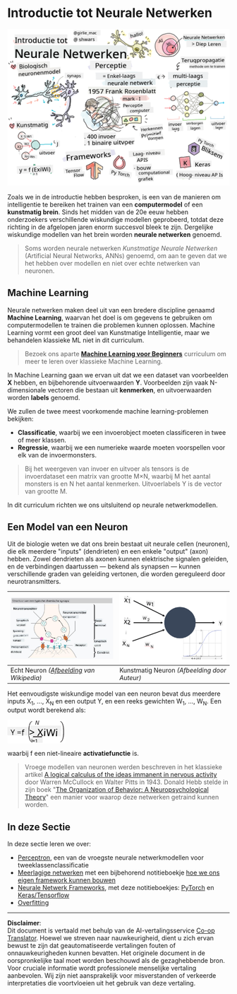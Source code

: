 <!--
CO_OP_TRANSLATOR_METADATA:
{
  "original_hash": "f862a99d88088163df12270e2f2ad6c3",
  "translation_date": "2025-10-03T12:50:21+00:00",
  "source_file": "lessons/3-NeuralNetworks/README.md",
  "language_code": "nl"
}
-->
# Introductie tot Neurale Netwerken

![Samenvatting van de inhoud van Intro Neural Networks in een schets](../../../../translated_images/ai-neuralnetworks.1c687ae40bc86e834f497844866a26d3e0886650a67a4bbe29442e2f157d3b18.nl.png)

Zoals we in de introductie hebben besproken, is een van de manieren om intelligentie te bereiken het trainen van een **computermodel** of een **kunstmatig brein**. Sinds het midden van de 20e eeuw hebben onderzoekers verschillende wiskundige modellen geprobeerd, totdat deze richting in de afgelopen jaren enorm succesvol bleek te zijn. Dergelijke wiskundige modellen van het brein worden **neurale netwerken** genoemd.

> Soms worden neurale netwerken *Kunstmatige Neurale Netwerken* (Artificial Neural Networks, ANNs) genoemd, om aan te geven dat we het hebben over modellen en niet over echte netwerken van neuronen.

## Machine Learning

Neurale netwerken maken deel uit van een bredere discipline genaamd **Machine Learning**, waarvan het doel is om gegevens te gebruiken om computermodellen te trainen die problemen kunnen oplossen. Machine Learning vormt een groot deel van Kunstmatige Intelligentie, maar we behandelen klassieke ML niet in dit curriculum.

> Bezoek ons aparte **[Machine Learning voor Beginners](http://github.com/microsoft/ml-for-beginners)** curriculum om meer te leren over klassieke Machine Learning.

In Machine Learning gaan we ervan uit dat we een dataset van voorbeelden **X** hebben, en bijbehorende uitvoerwaarden **Y**. Voorbeelden zijn vaak N-dimensionale vectoren die bestaan uit **kenmerken**, en uitvoerwaarden worden **labels** genoemd.

We zullen de twee meest voorkomende machine learning-problemen bekijken:

* **Classificatie**, waarbij we een invoerobject moeten classificeren in twee of meer klassen.
* **Regressie**, waarbij we een numerieke waarde moeten voorspellen voor elk van de invoermonsters.

> Bij het weergeven van invoer en uitvoer als tensors is de invoerdataset een matrix van grootte M&times;N, waarbij M het aantal monsters is en N het aantal kenmerken. Uitvoerlabels Y is de vector van grootte M.

In dit curriculum richten we ons uitsluitend op neurale netwerkmodellen.

## Een Model van een Neuron

Uit de biologie weten we dat ons brein bestaat uit neurale cellen (neuronen), die elk meerdere "inputs" (dendrieten) en een enkele "output" (axon) hebben. Zowel dendrieten als axonen kunnen elektrische signalen geleiden, en de verbindingen daartussen — bekend als synapsen — kunnen verschillende graden van geleiding vertonen, die worden gereguleerd door neurotransmitters.

![Model van een Neuron](../../../../translated_images/synapse-wikipedia.ed20a9e4726ea1c6a3ce8fec51c0b9bec6181946dca0fe4e829bc12fa3bacf01.nl.jpg) | ![Model van een Neuron](../../../../translated_images/artneuron.1a5daa88d20ebe6f5824ddb89fba0bdaaf49f67e8230c1afbec42909df1fc17e.nl.png)
----|----
Echt Neuron *([Afbeelding](https://en.wikipedia.org/wiki/Synapse#/media/File:SynapseSchematic_lines.svg) van Wikipedia)* | Kunstmatig Neuron *(Afbeelding door Auteur)*

Het eenvoudigste wiskundige model van een neuron bevat dus meerdere inputs X<sub>1</sub>, ..., X<sub>N</sub> en een output Y, en een reeks gewichten W<sub>1</sub>, ..., W<sub>N</sub>. Een output wordt berekend als:

<img src="../../../../translated_images/netout.1eb15eb76fd767313e067719f400cec4b0e5090239c3e997c29f6789d4c3c263.nl.png" alt="Y = f\left(\sum_{i=1}^N X_iW_i\right)" width="131" height="53" align="center"/>

waarbij f een niet-lineaire **activatiefunctie** is.

> Vroege modellen van neuronen werden beschreven in het klassieke artikel [A logical calculus of the ideas immanent in nervous activity](https://www.cs.cmu.edu/~./epxing/Class/10715/reading/McCulloch.and.Pitts.pdf) door Warren McCullock en Walter Pitts in 1943. Donald Hebb stelde in zijn boek "[The Organization of Behavior: A Neuropsychological Theory](https://books.google.com/books?id=VNetYrB8EBoC)" een manier voor waarop deze netwerken getraind kunnen worden.

## In deze Sectie

In deze sectie leren we over:
* [Perceptron](03-Perceptron/README.md), een van de vroegste neurale netwerkmodellen voor tweeklassenclassificatie
* [Meerlagige netwerken](04-OwnFramework/README.md) met een bijbehorend notitieboekje [hoe we ons eigen framework kunnen bouwen](04-OwnFramework/OwnFramework.ipynb)
* [Neurale Netwerk Frameworks](05-Frameworks/README.md), met deze notitieboekjes: [PyTorch](05-Frameworks/IntroPyTorch.ipynb) en [Keras/Tensorflow](05-Frameworks/IntroKerasTF.ipynb)
* [Overfitting](../../../../lessons/3-NeuralNetworks/05-Frameworks)

---

**Disclaimer**:  
Dit document is vertaald met behulp van de AI-vertalingsservice [Co-op Translator](https://github.com/Azure/co-op-translator). Hoewel we streven naar nauwkeurigheid, dient u zich ervan bewust te zijn dat geautomatiseerde vertalingen fouten of onnauwkeurigheden kunnen bevatten. Het originele document in de oorspronkelijke taal moet worden beschouwd als de gezaghebbende bron. Voor cruciale informatie wordt professionele menselijke vertaling aanbevolen. Wij zijn niet aansprakelijk voor misverstanden of verkeerde interpretaties die voortvloeien uit het gebruik van deze vertaling.